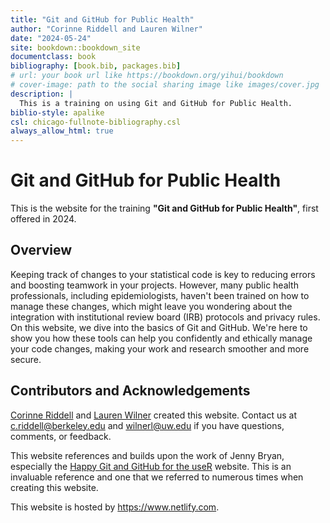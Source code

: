 ```yaml
--- 
title: "Git and GitHub for Public Health"
author: "Corinne Riddell and Lauren Wilner"
date: "2024-05-24"
site: bookdown::bookdown_site
documentclass: book
bibliography: [book.bib, packages.bib]
# url: your book url like https://bookdown.org/yihui/bookdown
# cover-image: path to the social sharing image like images/cover.jpg
description: |
  This is a training on using Git and GitHub for Public Health.
biblio-style: apalike
csl: chicago-fullnote-bibliography.csl
always_allow_html: true
---
```


# Git and GitHub for Public Health

This is the website for the training **"Git and GitHub for Public Health"**, 
first offered in 2024. 

## Overview 

Keeping track of changes to your statistical code is key to reducing errors and boosting teamwork in your projects. However, many public health professionals, including epidemiologists, haven't been trained on how to manage these changes, which might leave you wondering about the integration with institutional review board (IRB) protocols and privacy rules. On this website, we dive into the basics of Git and GitHub. We're here to show you how these tools can help you confidently and ethically manage your code changes, making your work and research smoother and more secure.

## Contributors and Acknowledgements

[Corinne Riddell](https://corinne-riddell.github.io/) and [Lauren Wilner](laurenwilner.github.io) 
created this website. Contact us at c.riddell@berkeley.edu and wilnerl@uw.edu if
you have questions, comments, or feedback.

This website references and builds upon the work of Jenny Bryan, especially the 
[Happy Git and GitHub for the useR](https://happygitwithr.com/) website. This is 
an invaluable reference and one that we referred to numerous times when creating 
this website.

This website is hosted by https://www.netlify.com.






